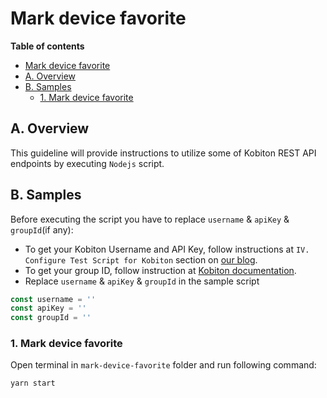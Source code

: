 # Mark device favorite

**Table of contents**
- [Mark device favorite](#mark-device-favorite)
- [A. Overview](#a-overview)
- [B. Samples](#b-samples)
  - [1. Mark device favorite](#1-mark-device-favorite)

## A. Overview
This guideline will provide instructions to utilize some of Kobiton REST API endpoints by executing `Nodejs` script.

## B. Samples
Before executing the script you have to replace `username` & `apiKey` & `groupId`(if any):
- To get your Kobiton Username and API Key, follow instructions at `IV. Configure Test Script for Kobiton` section on [our blog](https://kobiton.com/blog/tutorial/parallel-testing-selenium-webdriver/).
- To get your group ID, follow instruction at [Kobiton documentation](https://docs.kobiton.com/organization-management/automation-for-groups/default-group-setting/).
- Replace `username` & `apiKey` & `groupId` in the sample script

```javascript
const username = ''
const apiKey = ''
const groupId = ''
```
### 1. Mark device favorite
Open terminal in `mark-device-favorite` folder and run following command:

```bash
yarn start
```